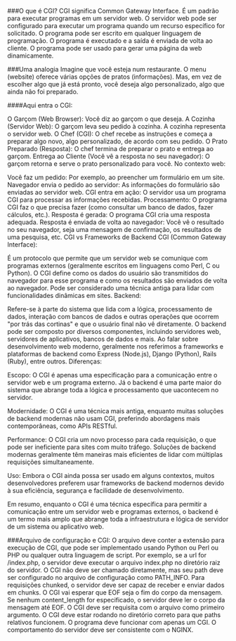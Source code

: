 ###O que é CGI?
CGI significa Common Gateway Interface. É um padrão para executar programas em um servidor web. O servidor web pode ser configurado para executar um programa quando um recurso específico for solicitado. O programa pode ser escrito em qualquer linguagem de programação. O programa é executado e a saída é enviada de volta ao cliente. O programa pode ser usado para gerar uma página da web dinamicamente.

###Uma analogia
Imagine que você esteja num restaurante. O menu (website) oferece várias opções de pratos (informações). Mas, em vez de escolher algo que já está pronto, você deseja algo personalizado, algo que ainda não foi preparado.

####Aqui entra o CGI:

O Garçom (Web Browser): Você diz ao garçom o que deseja.
A Cozinha (Servidor Web): O garçom leva seu pedido à cozinha. A cozinha representa o servidor web.
O Chef (CGI): O chef recebe as instruções e começa a preparar algo novo, algo personalizado, de acordo com seu pedido.
O Prato Preparado (Resposta): O chef termina de preparar o prato e entrega ao garçom.
Entrega ao Cliente (Você vê a resposta no seu navegador): O garçom retorna e serve o prato personalizado para você.
No contexto web:

Você faz um pedido: Por exemplo, ao preencher um formulário em um site.
Navegador envia o pedido ao servidor: As informações do formulário são enviadas ao servidor web.
CGI entra em ação: O servidor usa um programa CGI para processar as informações recebidas.
Processamento: O programa CGI faz o que precisa fazer (como consultar um banco de dados, fazer cálculos, etc.).
Resposta é gerada: O programa CGI cria uma resposta adequada.
Resposta é enviada de volta ao navegador: Você vê o resultado no seu navegador, seja uma mensagem de confirmação, os resultados de uma pesquisa, etc.
CGI vs Frameworks de Backend
CGI (Common Gateway Interface):

É um protocolo que permite que um servidor web se comunique com programas externos (geralmente escritos em linguagens como Perl, C ou Python).
O CGI define como os dados do usuário são transmitidos do navegador para esse programa e como os resultados são enviados de volta ao navegador.
Pode ser considerado uma técnica antiga para lidar com funcionalidades dinâmicas em sites.
Backend:

Refere-se à parte do sistema que lida com a lógica, processamento de dados, interação com bancos de dados e outras operações que ocorrem "por trás das cortinas" e que o usuário final não vê diretamente.
O backend pode ser composto por diversos componentes, incluindo servidores web, servidores de aplicativos, bancos de dados e mais.
Ao falar sobre desenvolvimento web moderno, geralmente nos referimos a frameworks e plataformas de backend como Express (Node.js), Django (Python), Rails (Ruby), entre outros.
Diferenças:

Escopo: O CGI é apenas uma especificação para a comunicação entre o servidor web e um programa externo. Já o backend é uma parte maior do sistema que abrange toda a lógica e processamento que uacontecem no servidor.

Modernidade: O CGI é uma técnica mais antiga, enquanto muitas soluções de backend modernas não usam CGI, preferindo abordagens mais contemporâneas, como APIs RESTful.

Performance: O CGI cria um novo processo para cada requisição, o que pode ser ineficiente para sites com muito tráfego. Soluções de backend modernas geralmente têm maneiras mais eficientes de lidar com múltiplas requisições simultaneamente.

Uso: Embora o CGI ainda possa ser usado em alguns contextos, muitos desenvolvedores preferem usar frameworks de backend modernos devido à sua eficiência, segurança e facilidade de desenvolvimento.

Em resumo, enquanto o CGI é uma técnica específica para permitir a comunicação entre um servidor web e programas externos, o backend é um termo mais amplo que abrange toda a infraestrutura e lógica de servidor de um sistema ou aplicativo web.

###Arquivo de configuração e CGI:
O arquivo deve conter a extensão para execução de CGI, que pode ser implementado usando Python ou Perl ou PHP ou qualquer outra linguagem de script. Por exemplo, se a url for /index.php, o servidor deve executar o arquivo index.php no diretório raiz do servidor.
O CGI não deve ser chamado diretamente, mas seu path deve ser configurado no arquivo de configuração como PATH_INFO.
Para requisições chunked, o servidor deve ser capaz de receber e enviar dados em chunks. O CGI vai esperar que EOF seja o fim do corpo da mensagem.
Se nenhum content_length for especificado, o servidor deve ler o corpo da mensagem até EOF.
O CGI deve ser requisita com o arquivo como primeiro argumento.
O CGI deve estar rodando no diretório correto para que paths relativos funcionem.
O programa deve funcionar com apenas um CGI.
O comportamento do servidor deve ser consistente com o NGINX.
